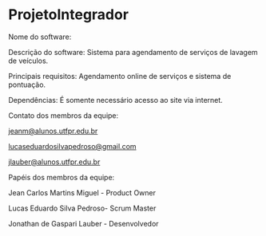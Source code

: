 # ProjetoIntegrador

Nome do software:

Descrição do software: Sistema para agendamento de serviços de lavagem de veículos.

Principais requisitos: Agendamento online de serviços e sistema de pontuação.

Dependências: É somente necessário acesso ao site via internet.

Contato dos membros da equipe:

jeanm@alunos.utfpr.edu.br

lucaseduardosilvapedroso@gmail.com

jlauber@alunos.utfpr.edu.br

Papéis dos membros da equipe:

Jean Carlos Martins Miguel - Product Owner

Lucas Eduardo Silva Pedroso- Scrum Master

Jonathan de Gaspari Lauber - Desenvolvedor
